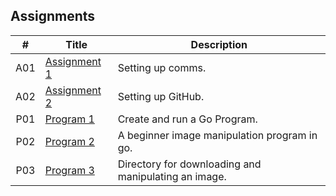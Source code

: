 ##  Assignments

|   #   | Title | Description |
| :---: | ----------- | ---------------------- |
|   A01 | [Assignment 1](https://github.com/BKoch74/4143-PLC/tree/main/Assignments/A01) | Setting up comms.|
|   A02 | [Assignment 2](https://github.com/BKoch74/4143-PLC/tree/main/Assignments/A02) | Setting up GitHub. |
|   P01   | [Program 1](https://github.com/BKoch74/4143-PLC/tree/main/Assignments/P01)     | Create and run a Go Program.        |
|   P02 | [Program 2](https://github.com/BKoch74/4143-PLC/tree/main/Assignments/P02) | A beginner image manipulation program in go.|
|   P03 | [Program 3]([https://github.com/BKoch74/Image_Ascii_Art/tree/main](https://github.com/BKoch74/4143-PLC/tree/main/Assignments/P03)https://github.com/BKoch74/4143-PLC/tree/main/Assignments/P03) | Directory for downloading and manipulating an image. |
